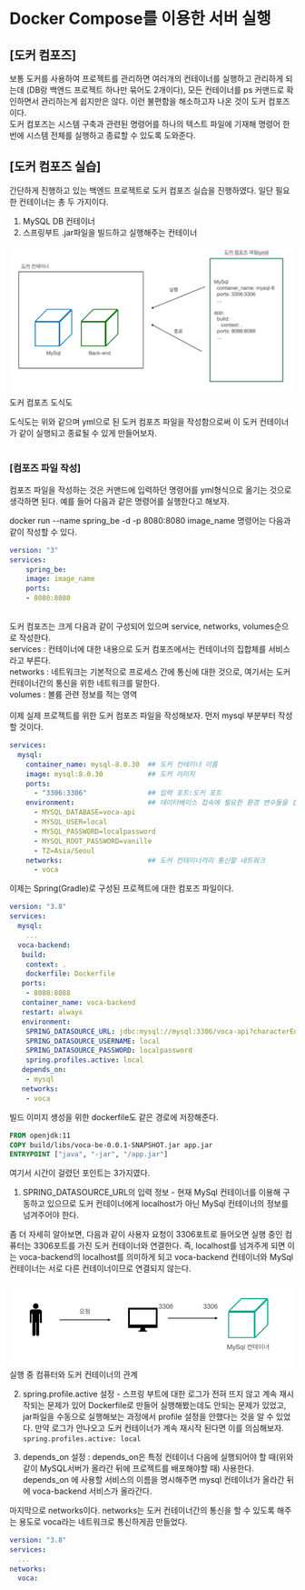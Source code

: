 # Docker Compose를 이용한 서버 실행
## [도커 컴포즈]
보통 도커를 사용하여 프로젝트를 관리하면 여러개의 컨테이너를 실행하고 관리하게 되는데 (DB랑 백엔드 프로젝트 하나만 묶어도 2개이다), 
모든 컨테이너를 ps 커맨드로 확인하면서 관리하는게 쉽지만은 않다. 이런 불편함을 해소하고자 나온 것이 도커 컴포즈이다.  
도커 컴포즈는 시스템 구축과 관련된 명령어를 하나의 텍스트 파일에 기재해 명령어 한번에 시스템 전체를 실행하고 종료할 수 있도록 도와준다.


## [도커 컴포즈 실습]
간단하게 진행하고 있는 백엔드 프로젝트로 도커 컴포즈 실습을 진행하였다. 일단 필요한 컨테이너는 총 두 가지이다.

1. MySQL DB 컨테이너
2. 스프링부트 .jar파일을 빌드하고 실행해주는 컨테이너
<p>
<img src="./images/docker_compose.png" width="500"> <br>
도커 컴포즈 도식도
</p>
도식도는 위와 같으며 yml으로 된 도커 컴포즈 파일을 작성함으로써 이 도커 컨테이너가 같이 실행되고 종료될 수 있게 만들어보자. <br><br>

### [컴포즈 파일 작성]
컴포즈 파일을 작성하는 것은 커맨드에 입력하던 명령어를 yml형식으로 옮기는 것으로 생각하면 된다. 예를 들어 다음과 같은 명령어를 실행한다고 해보자.

docker run --name spring_be -d -p 8080:8080 image_name 명령어는 다음과 같이 작성할 수 있다.

~~~yml
version: "3"
services:
    spring_be:
    image: image_name
    ports:
    - 8080:8080
~~~

<br>
도커 컴포즈는 크게 다음과 같이 구성되어 있으며 service, networks, volumes순으로 작성한다. <br>
services : 컨테이너에 대한 내용으로 도커 컴포즈에서는 컨테이너의 집합체를 서비스라고 부른다. <br>
networks : 네트워크는 기본적으로 프로세스 간에 통신에 대한 것으로, 여기서는 도커 컨테이너간의 통신을 위한 네트워크를 말한다.<br>
volumes : 볼륨 관련 정보를 적는 영역<br>

<br>
이제 실제 프로젝트를 위한 도커 컴포즈 파일을 작성해보자. 먼저 mysql 부분부터 작성할 것이다.

~~~yml
services:
  mysql:
    container_name: mysql-8.0.30  ## 도커 컨테이너 이름
    image: mysql:8.0.30           ## 도커 이미지
    ports:
      - "3306:3306"               ## 입력 포트:도커 포트
    environment:                  ## 데이터베이스 접속에 필요한 환경 변수들을 설정한다.
      - MYSQL_DATABASE=voca-api   
      - MYSQL_USER=local
      - MYSQL_PASSWORD=localpassword
      - MYSQL_ROOT_PASSWORD=vanille
      - TZ=Asia/Seoul
    networks:                     ## 도커 컨테이너끼리 통신할 네트워크
      - voca
~~~

이제는 Spring(Gradle)로 구성된 프로젝트에 대한 컴포즈 파일이다.
~~~yml
version: "3.8"
services:
  mysql:
    ...
  voca-backend:
   build:
    context: .
    dockerfile: Dockerfile
   ports:
    - 8088:8088
   container_name: voca-backend
   restart: always
   environment:
    SPRING_DATASOURCE_URL: jdbc:mysql://mysql:3306/voca-api?characterEncoding=UTF-8&serverTimezone=Asia/Seoul
    SPRING_DATASOURCE_USERNAME: local
    SPRING_DATASOURCE_PASSWORD: localpassword
    spring.profiles.active: local
   depends_on:
    - mysql
   networks:
    - voca
~~~

빌드 이미지 생성을 위한 dockerfile도 같은 경로에 저장해준다.
~~~dockerfile
FROM openjdk:11
COPY build/libs/voca-be-0.0.1-SNAPSHOT.jar app.jar
ENTRYPOINT ["java", "-jar", "/app.jar"]
~~~

여기서 시간이 걸렸던 포인트는 3가지였다.

1. SPRING_DATASOURCE_URL의 입력 정보 - 현재 MySql 컨테이너를 이용해 구동하고 있으므로 도커 컨테이너에게 localhost가 아닌 MySql 컨테이너의 정보를 넘겨주어야 한다.

좀 더 자세히 알아보면, 다음과 같이 사용자 요청이 3306포트로 들어오면 실행 중인 컴퓨터는 3306포트를 가진 도커 컨테이너와 연결한다. 즉, localhost를 넘겨주게 되면 이는 voca-backend의 localhost를 의미하게 되고 voca-backend 컨테이너와 MySql 컨테이너는 서로 다른 컨테이너이므로 연결되지 않는다.

<p>
<img src="./images/computer_docker.png" width="500" /> <br>
실행 중 컴퓨터와 도커 컨테이너의 관계
</p>

2. spring.profile.active 설정 - 스프링 부트에 대한 로그가 전혀 뜨지 않고 계속 재시작되는 문제가 있어 Dockerfile로 만들어 실행해봤는데도 안되는 문제가 있었고, jar파일을 수동으로 실행해보는 과정에서 profile 설정을 안했다는 것을 알 수 있었다. 만약 로그가 안나오고 도커 컨테이너가 계속 재시작 된다면 이를 의심해보자. <br>
 `spring.profiles.active: local`


3. depends_on 설정 : depends_on은 특정 컨테이너 다음에 실행되어야 할 때(위와 같이 MySQL서버가 올라간 뒤에 프로젝트를 배포해야할 때) 사용한다. depends_on 에 사용할 서비스의 이름을 명시해주면 mysql 컨테이너가 올라간 뒤에 voca-backend 서비스가 올라간다.



마지막으로 networks이다. networks는 도커 컨테이너간의 통신을 할 수 있도록 해주는 용도로 voca라는 네트워크로 통신하게끔 만들었다.
~~~yml
version: "3.8"
services:
  ...
networks:
  voca:
~~~